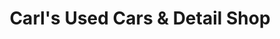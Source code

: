 ---
title: "Carl's Used Cars & Detail Shop"
url: /ottumwa/carls-used-cars-and-detail-shop/
shop: car
---